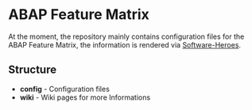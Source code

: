 # ABAP Feature Matrix
At the moment, the repository mainly contains configuration files for the ABAP Feature Matrix, the information is rendered via [Software-Heroes](https://software-heroes.com/en/abap-feature-matrix).

## Structure
- **config** - Configuration files
- **wiki** - Wiki pages for more Informations